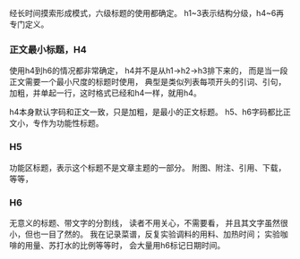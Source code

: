 经长时间摸索形成模式，六级标题的使用都确定。
h1~3表示结构分级，h4~6再专门定义。

### 正文最小标题，H4
使用h4到h6的情况都非常确定，
h4并不是从h1→h2→h3排下来的，
而是当一段正文需要一个最小尺度的标题时使用，
典型是类似列表每项开头的引词、引句，
加粗，并单起一行，这时格式已经和h4一样，就用h4。

h4本身默认字码和正文一致，只是加粗，是最小的正文标题。
h5、h6字码都比正文小，专作为功能性标题。

### H5
功能区标题，表示这个标题不是文章主题的一部分。
附图、附注、引用、下载，等等，

### H6
无意义的标题、带文字的分割线，
读者不用关心，不需要看，
并且其文字虽然很小，但也一目了然的。
我在记录菜谱，反复实验调料的用料、加热时间；
实验咖啡的用量、苏打水的比例等等时，
会大量用h6标记日期时间。
